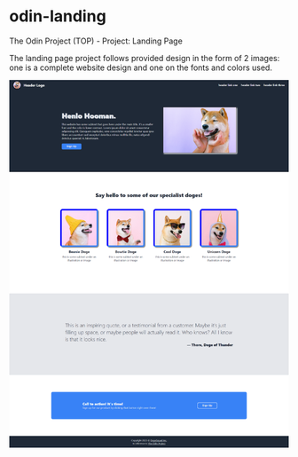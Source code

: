 # odin-landing
The Odin Project (TOP) - Project: Landing Page

The landing page project follows provided design in the form of 2 images: one is a complete website design and one on the fonts and colors used.

![preview](https://github.com/ethannha/odin-landing/blob/main/images/website-preview.png)

